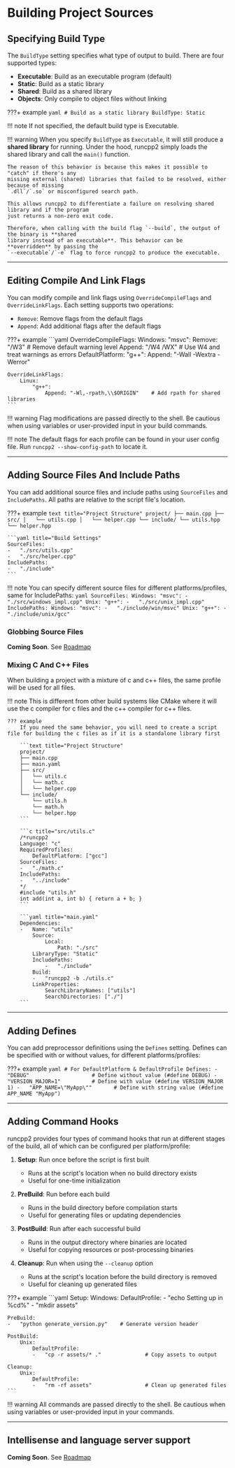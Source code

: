 # Building Project Sources

## Specifying Build Type

The `BuildType` setting specifies what type of output to build. There are four supported types:

- **Executable**: Build as an executable program (default)
- **Static**: Build as a static library
- **Shared**: Build as a shared library
- **Objects**: Only compile to object files without linking

???+ example
    ```yaml
    # Build as a static library
    BuildType: Static
    ```

!!! note
    If not specified, the default build type is Executable.

!!! warning
    When you specify `BuildType` as `Executable`, it will still produce a **shared library** for running.
    Under the hood, runcpp2 simply loads the shared library and call the `main()` function.
    
    The reason of this behavior is because this makes it possible to "catch" if there's any
    missing external (shared) libraries that failed to be resolved, either because of missing
    `.dll`/`.so` or misconfigured search path. 
    
    This allows runcpp2 to differentiate a failure on resolving shared library and if the program
    just returns a non-zero exit code.
    
    Therefore, when calling with the build flag `--build`, the output of the binary is **shared 
    library instead of an executable**. This behavior can be **overridden** by passing the 
    `--executable`/`-e` flag to force runcpp2 to produce the executable.

---

## Editing Compile And Link Flags

You can modify compile and link flags using `OverrideCompileFlags` and `OverrideLinkFlags`. 
Each setting supports two operations:

- `Remove`: Remove flags from the default flags
- `Append`: Add additional flags after the default flags

???+ example
    ```yaml
    OverrideCompileFlags:
        Windows:
            "msvc":
                Remove: "/W3"        # Remove default warning level
                Append: "/W4 /WX"    # Use W4 and treat warnings as errors
        DefaultPlatform:
            "g++":
                Append: "-Wall -Wextra -Werror"

    OverrideLinkFlags:
        Linux:
            "g++":
                Append: "-Wl,-rpath,\\$ORIGIN"    # Add rpath for shared libraries
    ```

!!! warning
    Flag modifications are passed directly to the shell. Be cautious when using variables or 
    user-provided input in your build commands.

!!! note
    The default flags for each profile can be found in your user config file. 
    Run `runcpp2 --show-config-path` to locate it.

---

## Adding Source Files And Include Paths

You can add additional source files and include paths using `SourceFiles` and `IncludePaths`.
All paths are relative to the script file's location.

???+ example
    ```text title="Project Structure"
    project/
    ├── main.cpp
    ├── src/
    │   └── utils.cpp
    │   └── helper.cpp
    └── include/
        └── utils.hpp
        └── helper.hpp
    ```
    
    ```yaml title="Build Settings"
    SourceFiles:
    -   "./src/utils.cpp"
    -   "./src/helper.cpp"
    IncludePaths:
    -   "./include"
    ```

!!! note
    You can specify different source files for different platforms/profiles, same for IncludePaths:
    ```yaml
    SourceFiles:
        Windows:
            "msvc":
            -   "./src/windows_impl.cpp"
        Unix:
            "g++":
            -   "./src/unix_impl.cpp"
    IncludePaths:
        Windows:
            "msvc":
            -   "./include/win/msvc"
        Unix:
            "g++":
            -   "./include/unix/gcc"
    ```

### Globbing Source Files

**Coming Soon**. See [Roadmap](../TODO.md)

### Mixing C And C++ Files

When building a project with a mixture of c and c++ files, the same profile will be used for all files. 

!!! note
    This is different from other build systems like CMake where it will use the c compiler for c 
    files and the c++ compiler for c++ files. 
    
    ??? example
        If you need the same behavior, you will need to create a script file for building the c files as if it is a standalone library first
        
        ```text title="Project Structure"
        project/
        ├── main.cpp
        ├── main.yaml
        ├── src/
        │   └── utils.c
        │   └── math.c
        │   └── helper.cpp
        └── include/
            └── utils.h
            └── math.h
            └── helper.hpp
        ```

        ```c title="src/utils.c"
        /*runcpp2
        Language: "c"
        RequiredProfiles:
            DefaultPlatform: ["gcc"]
        SourceFiles:
        -   "./math.c"
        IncludePaths:
        -   "../include"
        */
        #include "utils.h"
        int add(int a, int b) { return a + b; }
        ```
        
        ```yaml title="main.yaml"
        Dependencies:
        -   Name: "utils"
            Source:
                Local:
                    Path: "./src"
            LibraryType: "Static"
            IncludePaths:
                -   "./include"
            Build:
            -   "runcpp2 -b ./utils.c"
            LinkProperties:
                SearchLibraryNames: ["utils"]
                SearchDirectories: ["./"]
        ```

---

## Adding Defines

You can add preprocessor definitions using the `Defines` setting. Defines can be specified with or 
without values, for different platforms/profiles:

???+ example
    ```yaml
    # For DefaultPlatform & DefaultProfile
    Defines:
    -   "DEBUG"                    # Define without value (#define DEBUG)
    -   "VERSION_MAJOR=1"          # Define with value (#define VERSION_MAJOR 1)
    -   "APP_NAME=\"MyApp\""       # Define with string value (#define APP_NAME "MyApp")
    ```

---

## Adding Command Hooks

runcpp2 provides four types of command hooks that run at different stages of the build, all of which
can be configured per platform/profile:

1. **Setup**: Run once before the script is first built
    - Runs at the script's location when no build directory exists
    - Useful for one-time initialization

2. **PreBuild**: Run before each build
    - Runs in the build directory before compilation starts
    - Useful for generating files or updating dependencies

3. **PostBuild**: Run after each successful build
    - Runs in the output directory where binaries are located
    - Useful for copying resources or post-processing binaries

4. **Cleanup**: Run when using the `--cleanup` option
    - Runs at the script's location before the build directory is removed
    - Useful for cleaning up generated files

???+ example
    ```yaml
    Setup:
        Windows:
            DefaultProfile:
            -   "echo Setting up in %cd%"
            -   "mkdir assets"
    
    PreBuild:
    -   "python generate_version.py"    # Generate version header
    
    PostBuild:
        Unix:
            DefaultProfile:
            -   "cp -r assets/* ."              # Copy assets to output
    
    Cleanup:
        Unix:
            DefaultProfile:
            -   "rm -rf assets"                 # Clean up generated files
    ```

!!! warning
    All commands are passed directly to the shell. Be cautious when using variables or 
    user-provided input in your commands.

---

## Intellisense and language server support

**Coming Soon**. See [Roadmap](../TODO.md)
